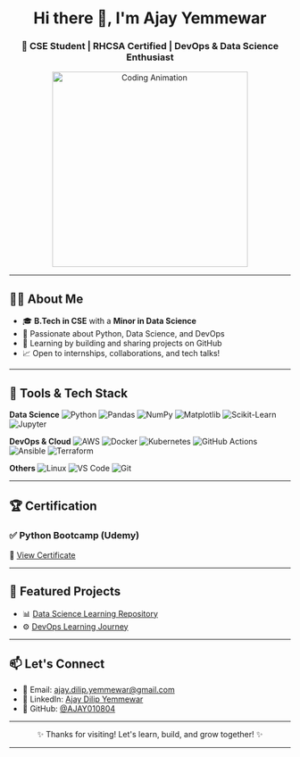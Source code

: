 <h1 align="center">Hi there 👋, I'm Ajay Yemmewar</h1>
<h3 align="center">🚀 CSE Student | RHCSA Certified | DevOps & Data Science Enthusiast</h3>

<p align="center">
  <img src="https://media.giphy.com/media/qgQUggAC3Pfv687qPC/giphy.gif" width="350" alt="Coding Animation" />
</p>

---

## 👨‍💻 About Me

- 🎓 **B.Tech in CSE** with a **Minor in Data Science**
- 🧠 Passionate about Python, Data Science, and DevOps
- 🚀 Learning by building and sharing projects on GitHub
- 📈 Open to internships, collaborations, and tech talks!

---

## 🔧 Tools & Tech Stack

**Data Science**
![Python](https://img.shields.io/badge/Python-3776AB?style=flat&logo=python&logoColor=white)
![Pandas](https://img.shields.io/badge/Pandas-150458?style=flat&logo=pandas&logoColor=white)
![NumPy](https://img.shields.io/badge/NumPy-013243?style=flat&logo=numpy&logoColor=white)
![Matplotlib](https://img.shields.io/badge/Matplotlib-11557C?style=flat&logo=plotly&logoColor=white)
![Scikit-Learn](https://img.shields.io/badge/Scikit--Learn-F7931E?style=flat&logo=scikit-learn&logoColor=white)
![Jupyter](https://img.shields.io/badge/Jupyter-F37626?style=flat&logo=jupyter&logoColor=white)

**DevOps & Cloud**
![AWS](https://img.shields.io/badge/AWS-232F3E?style=flat&logo=amazon-aws&logoColor=white)
![Docker](https://img.shields.io/badge/Docker-2496ED?style=flat&logo=docker&logoColor=white)
![Kubernetes](https://img.shields.io/badge/Kubernetes-326CE5?style=flat&logo=kubernetes&logoColor=white)
![GitHub Actions](https://img.shields.io/badge/GitHub%20Actions-2088FF?style=flat&logo=github-actions&logoColor=white)
![Ansible](https://img.shields.io/badge/Ansible-EE0000?style=flat&logo=ansible&logoColor=white)
![Terraform](https://img.shields.io/badge/Terraform-623CE4?style=flat&logo=terraform&logoColor=white)

**Others**
![Linux](https://img.shields.io/badge/Linux-FCC624?style=flat&logo=linux&logoColor=black)
![VS Code](https://img.shields.io/badge/VS%20Code-007ACC?style=flat&logo=visual-studio-code&logoColor=white)
![Git](https://img.shields.io/badge/Git-F05032?style=flat&logo=git&logoColor=white)

---

## 🏆 Certification

### ✅ Python Bootcamp (Udemy)
📜 [View Certificate](https://www.udemy.com/certificate/UC-0c31dbe6-c732-4975-8618-c54988721b9c/)

---

## 📂 Featured Projects

- 📊 [Data Science Learning Repository](https://github.com/AJAY010804/data-science-learning)
- ⚙️ [DevOps Learning Journey](https://github.com/AJAY010804/devops-learning-journey)

---

## 📫 Let's Connect

<!---
[![LinkedIn](https://img.shields.io/badge/LinkedIn-Ajay_Yemmewar-blue?style=flat&logo=linkedin&logoColor=white)](https://www.linkedin.com/in/ajay-dilip-yemmewar-b9b5372b3/)
[![Gmail](https://img.shields.io/badge/Gmail-ajay.dilip.yemmewar@gmail.com-D14836?style=flat&logo=gmail&logoColor=white)](mailto:ajay.dilip.yemmewar@gmail.com)
[![GitHub](https://img.shields.io/badge/GitHub-AJAY010804-181717?style=flat&logo=github&logoColor=white)](https://github.com/AJAY010804)    --->
- 📧 Email: [ajay.dilip.yemmewar@gmail.com](mailto:ajay.dilip.yemmewar@gmail.com)
- 💼 LinkedIn: [Ajay Dilip Yemmewar](https://www.linkedin.com/in/ajay-dilip-yemmewar-b9b5372b3/)
- 🐙 GitHub: [@AJAY010804](https://github.com/AJAY010804)

---

<p align="center">✨ Thanks for visiting! Let's learn, build, and grow together! ✨</p>

---



<!---
AJAY010804/AJAY010804 is a ✨ special ✨ repository because its `README.md` (this file) appears on your GitHub profile.
You can click the Preview link to take a look at your changes.
<p align="center">Thanks for visiting my profile! Let's connect, collaborate, and grow together 🚀</p>
--->
